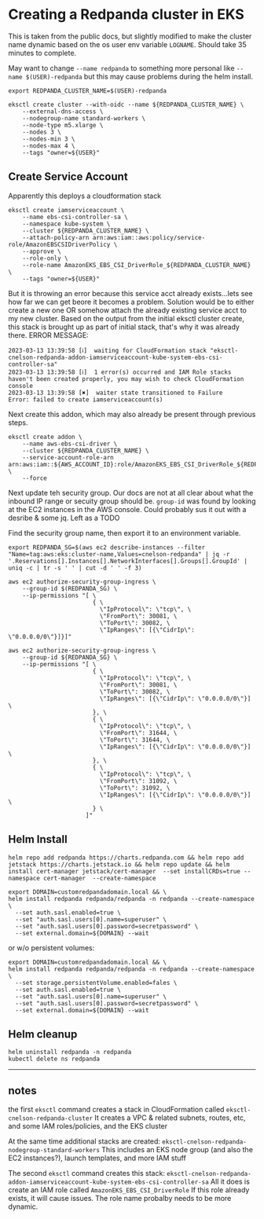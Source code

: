 # Creating a Redpanda cluster in EKS

This is taken from the public docs, but slightly modified to make the cluster name dynamic based on the os user env variable `LOGNAME`.   Should take 35 minutes to complete.

May want to change `--name redpanda` to something more personal like `--name $(USER)-redpanda` but this may cause problems during the helm install.

`export REDPANDA_CLUSTER_NAME=$(USER)-redpanda`

```
eksctl create cluster --with-oidc --name ${REDPANDA_CLUSTER_NAME} \
    --external-dns-access \
    --nodegroup-name standard-workers \
    --node-type m5.xlarge \
    --nodes 3 \
    --nodes-min 3 \
    --nodes-max 4 \
    --tags "owner=${USER}"
```


## Create Service Account

Apparently this deploys a cloudformation stack

```
eksctl create iamserviceaccount \
    --name ebs-csi-controller-sa \
    --namespace kube-system \
    --cluster ${REDPANDA_CLUSTER_NAME} \
    --attach-policy-arn arn:aws:iam::aws:policy/service-role/AmazonEBSCSIDriverPolicy \
    --approve \
    --role-only \
    --role-name AmazonEKS_EBS_CSI_DriverRole_${REDPANDA_CLUSTER_NAME} \
    --tags "owner=${USER}"
```

But it is throwing an error because this service acct already exists...lets see how far we can get beore it becomes a problem.   Solution would be to either create a new one OR somehow attach the already existing service acct to my new cluster.  Based on the output from the initial eksctl cluster create, this stack is brought up as part of initial stack, that's why it was already there.
ERROR MESSAGE:

```
2023-03-13 13:39:58 [ℹ]  waiting for CloudFormation stack "eksctl-cnelson-redpanda-addon-iamserviceaccount-kube-system-ebs-csi-controller-sa"
2023-03-13 13:39:58 [ℹ]  1 error(s) occurred and IAM Role stacks haven't been created properly, you may wish to check CloudFormation console
2023-03-13 13:39:58 [✖]  waiter state transitioned to Failure
Error: failed to create iamserviceaccount(s)
```

Next create this addon, which may also already be present through previous steps.

```
eksctl create addon \
    --name aws-ebs-csi-driver \
    --cluster ${REDPANDA_CLUSTER_NAME} \
    --service-account-role-arn arn:aws:iam::${AWS_ACCOUNT_ID}:role/AmazonEKS_EBS_CSI_DriverRole_${REDPANDA_CLUSTER_NAME} \
    --force
```

Next update teh security group.  Our docs are not at all clear about what the inbound IP range or secuity group should be.  `group-id` was found by looking at the EC2 instances in the AWS console.   Could probably sus it out with a desribe & some jq.   Left as a TODO

Find the security group name, then export it to an environment variable.

```
export REDPANDA_SG=$(aws ec2 describe-instances --filter "Name=tag:aws:eks:cluster-name,Values=cnelson-redpanda" | jq -r '.Reservations[].Instances[].NetworkInterfaces[].Groups[].GroupId' | uniq -c | tr -s ' ' | cut -d ' ' -f 3)
```


```
aws ec2 authorize-security-group-ingress \
    --group-id $(REDPANDA_SG) \
    --ip-permissions "[ \
                        { \
                          \"IpProtocol\": \"tcp\", \
                          \"FromPort\": 30081, \
                          \"ToPort\": 30082, \
                          \"IpRanges\": [{\"CidrIp\": \"0.0.0.0/0\"}]}]"

```

```
aws ec2 authorize-security-group-ingress \
    --group-id ${REDPANDA_SG} \
    --ip-permissions "[ \
                        { \
                          \"IpProtocol\": \"tcp\", \
                          \"FromPort\": 30081, \
                          \"ToPort\": 30082, \
                          \"IpRanges\": [{\"CidrIp\": \"0.0.0.0/0\"}] \
                        }, \
                        { \
                          \"IpProtocol\": \"tcp\", \
                          \"FromPort\": 31644, \
                          \"ToPort\": 31644, \
                          \"IpRanges\": [{\"CidrIp\": \"0.0.0.0/0\"}] \
                        }, \
                        { \
                          \"IpProtocol\": \"tcp\", \
                          \"FromPort\": 31092, \
                          \"ToPort\": 31092, \
                          \"IpRanges\": [{\"CidrIp\": \"0.0.0.0/0\"}] \
                        } \
                      ]"

```

## Helm Install

```
helm repo add redpanda https://charts.redpanda.com && helm repo add jetstack https://charts.jetstack.io && helm repo update && helm install cert-manager jetstack/cert-manager  --set installCRDs=true --namespace cert-manager  --create-namespace
```


```
export DOMAIN=customredpandadomain.local && \
helm install redpanda redpanda/redpanda -n redpanda --create-namespace \
  --set auth.sasl.enabled=true \
  --set "auth.sasl.users[0].name=superuser" \
  --set "auth.sasl.users[0].password=secretpassword" \
  --set external.domain=${DOMAIN} --wait
```

or w/o persistent volumes:

```
export DOMAIN=customredpandadomain.local && \
helm install redpanda redpanda/redpanda -n redpanda --create-namespace \
  --set storage.persistentVolume.enabled=fales \
  --set auth.sasl.enabled=true \
  --set "auth.sasl.users[0].name=superuser" \
  --set "auth.sasl.users[0].password=secretpassword" \
  --set external.domain=${DOMAIN} --wait
```



## Helm cleanup

```
helm uninstall redpanda -n redpanda
kubectl delete ns redpanda
```


----

## notes

the first `eksctl` command creates a stack in CloudFormation called `eksctl-cnelson-redpanda-cluster`
It creates a VPC & related subnets, routes, etc, and some IAM roles/policies, and the EKS cluster

At the same time additional stacks are created:
`eksctl-cnelson-redpanda-nodegroup-standard-workers`
This includes an EKS node group (and also the EC2 instances?), launch templates, and more IAM stuff

The second `eksctl` command creates this stack: `eksctl-cnelson-redpanda-addon-iamserviceaccount-kube-system-ebs-csi-controller-sa`
All it does is create an IAM role called `AmazonEKS_EBS_CSI_DriverRole`
If this role already exists, it will cause issues.   The role name probalby needs to be more dynamic.


